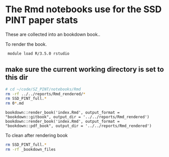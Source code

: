 # The Rmd notebooks use for the SSD PINT paper stats

These are collected into an bookdown book..

To render the book.

```sh
 module load R/3.5.0 rstudio

```

## make sure the current working directory is set to this dir

```sh
# cd ~/code/SZ_PINT/notebooks/Rmd
rm -rf ../../reports/Rmd_rendered/*
rm SSD_PINT_full.*
rm 0*.md
```

```{r}
bookdown::render_book('index.Rmd', output_format = "bookdown::gitbook", output_dir = '../../reports/Rmd_rendered')
bookdown::render_book('index.Rmd', output_format = "bookdown::pdf_book", output_dir = '../../reports/Rmd_rendered')
```

To clean after rendering book

```sh
rm SSD_PINT_full.*
rm -rf _bookdown_files
```